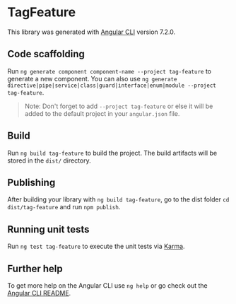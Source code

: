 # TagFeature

This library was generated with [Angular CLI](https://github.com/angular/angular-cli) version 7.2.0.

## Code scaffolding

Run `ng generate component component-name --project tag-feature` to generate a new component. You can also use `ng generate directive|pipe|service|class|guard|interface|enum|module --project tag-feature`.

> Note: Don't forget to add `--project tag-feature` or else it will be added to the default project in your `angular.json` file.

## Build

Run `ng build tag-feature` to build the project. The build artifacts will be stored in the `dist/` directory.

## Publishing

After building your library with `ng build tag-feature`, go to the dist folder `cd dist/tag-feature` and run `npm publish`.

## Running unit tests

Run `ng test tag-feature` to execute the unit tests via [Karma](https://karma-runner.github.io).

## Further help

To get more help on the Angular CLI use `ng help` or go check out the [Angular CLI README](https://github.com/angular/angular-cli/blob/master/README.md).
